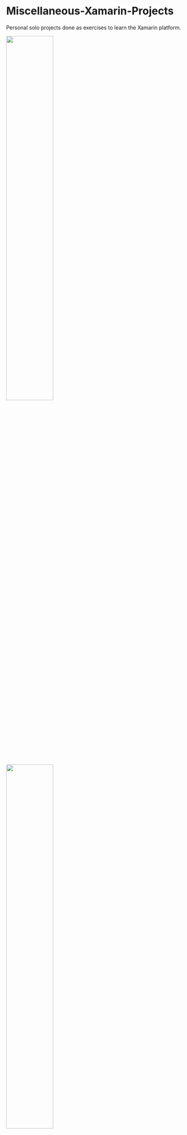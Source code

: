 # Miscellaneous-Xamarin-Projects
Personal solo projects done as exercises to learn the Xamarin platform.

<img src="https://i.ibb.co/4FqZB2X/photogallery.jpg" width=50% height=50%>

<img src="https://i.ibb.co/GMQhzFF/contactsbook.jpg" width=50% height=50%>

<img src="https://i.ibb.co/27jjzzh/moviemanager-mainmenu.jpg" width=50% height=50%>
<img src="https://i.ibb.co/kHRq8n0/moviemanager-searchmenu.jpg" width=50% height=50%>
